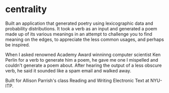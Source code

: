 centrality
==========

Built an application that generated poetry using lexicographic data and probability distributions. It took a verb as an input and generated a poem made up of its various meanings in an attempt to challenge you to find meaning on the edges, to appreciate the less common usages, and perhaps be inspired. 

When I asked renowned Academy Award winninng computer scientist Ken Perlin for a verb to generate him a poem, he gave me one I mispelled and couldn't generate a poem about. After hearing the output of a less obscure verb, he said it sounded like a spam email and walked away.

Built for Allison Parrish's class Reading and Writing Electronic Text at NYU-ITP.

